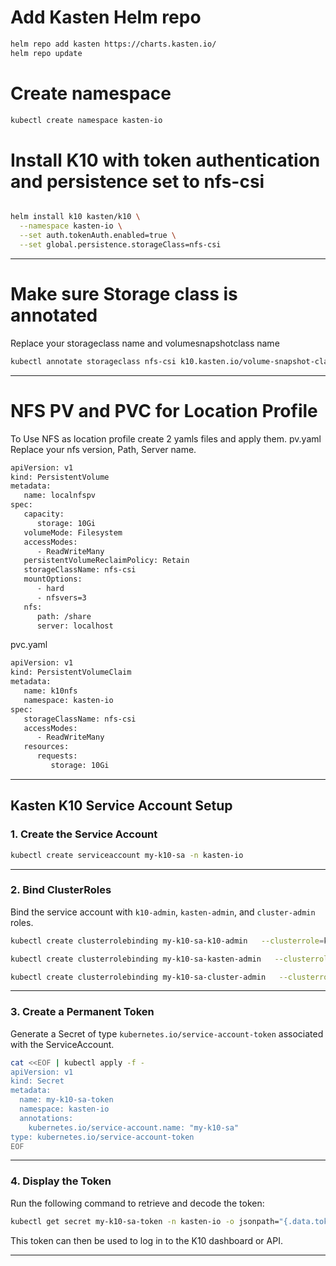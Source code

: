 # Add Kasten Helm repo

```bash
helm repo add kasten https://charts.kasten.io/
helm repo update
```
# Create namespace
```bash
kubectl create namespace kasten-io
```

# Install K10 with token authentication and persistence set to nfs-csi
```bash

helm install k10 kasten/k10 \
  --namespace kasten-io \
  --set auth.tokenAuth.enabled=true \
  --set global.persistence.storageClass=nfs-csi
```
---
# Make sure Storage class is annotated
Replace your storageclass name and volumesnapshotclass name 

```bash
kubectl annotate storageclass nfs-csi k10.kasten.io/volume-snapshot-class=csi-nfs-snapclass
```
---
# NFS PV and PVC for Location Profile
To Use NFS as location profile create 2 yamls files and apply them. 
pv.yaml Replace your nfs version, Path, Server name. 

```bash
apiVersion: v1
kind: PersistentVolume
metadata:
   name: localnfspv
spec:
   capacity:
      storage: 10Gi
   volumeMode: Filesystem
   accessModes:
      - ReadWriteMany
   persistentVolumeReclaimPolicy: Retain
   storageClassName: nfs-csi 
   mountOptions:
      - hard
      - nfsvers=3
   nfs:
      path: /share
      server: localhost
```

pvc.yaml 
```bash
apiVersion: v1
kind: PersistentVolumeClaim
metadata:
   name: k10nfs
   namespace: kasten-io
spec:
   storageClassName: nfs-csi 
   accessModes:
      - ReadWriteMany
   resources:
      requests:
         storage: 10Gi
```
---

## Kasten K10 Service Account Setup

### 1. Create the Service Account

```bash
kubectl create serviceaccount my-k10-sa -n kasten-io
```

---

### 2. Bind ClusterRoles

Bind the service account with `k10-admin`, `kasten-admin`, and `cluster-admin` roles.

```bash
kubectl create clusterrolebinding my-k10-sa-k10-admin   --clusterrole=k10-admin   --serviceaccount=kasten-io:my-k10-sa

kubectl create clusterrolebinding my-k10-sa-kasten-admin   --clusterrole=kasten-admin   --serviceaccount=kasten-io:my-k10-sa

kubectl create clusterrolebinding my-k10-sa-cluster-admin   --clusterrole=cluster-admin   --serviceaccount=kasten-io:my-k10-sa
```

---

### 3. Create a Permanent Token

Generate a Secret of type `kubernetes.io/service-account-token` associated with the ServiceAccount.

```bash
cat <<EOF | kubectl apply -f -
apiVersion: v1
kind: Secret
metadata:
  name: my-k10-sa-token
  namespace: kasten-io
  annotations:
    kubernetes.io/service-account.name: "my-k10-sa"
type: kubernetes.io/service-account-token
EOF
```

---

### 4. Display the Token

Run the following command to retrieve and decode the token:

```bash
kubectl get secret my-k10-sa-token -n kasten-io -o jsonpath="{.data.token}" | base64 --decode
```

This token can then be used to log in to the K10 dashboard or API.

---
